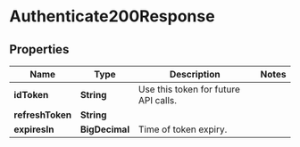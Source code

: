 

# Authenticate200Response


## Properties

| Name | Type | Description | Notes |
|------------ | ------------- | ------------- | -------------|
|**idToken** | **String** | Use this token for future API calls. |  |
|**refreshToken** | **String** |  |  |
|**expiresIn** | **BigDecimal** | Time of token expiry. |  |



